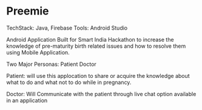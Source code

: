 # Preemie

TechStack: Java, Firebase
Tools: Android Studio

Android Application Built for Smart India Hackathon to increase the 
knowledge of pre-maturity birth related issues and how to resolve them using
Mobile Application.


Two Major Personas:
Patient
Doctor

Patient:
will use this applocation to share or acquire the knowledge about
what to do and what not to do while in pregnancy.

Doctor:
Will Communicate with the patient through live chat option available
in an application
